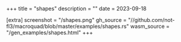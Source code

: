 
+++
title = "shapes"
description = ""
date = 2023-09-18

[extra]
screenshot = "/shapes.png"
gh_source = "//github.com/not-fl3/macroquad/blob/master/examples/shapes.rs"
wasm_source = "/gen_examples/shapes.html"
+++

